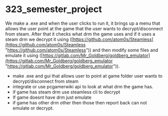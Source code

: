 # 323_semester_project

We make a .exe and when the user clicks to run it, it brings up a menu that allows the user point at the game that the user wants to decrypt/disconnect from steam. After that it checks what drm the game uses and if it uses a steam drm we decrypt it using ([https://github.com/atom0s/Steamless](https://github.com/atom0s/Steamless "https://github.com/atom0s/Steamless")) and then modify some files and emulate it using ([https://gitlab.com/Mr_Goldberg/goldberg_emulator](https://gitlab.com/Mr_Goldberg/goldberg_emulator "https://gitlab.com/Mr_Goldberg/goldberg_emulator")).

- make .exe and gui that allows user to point at game folder user wants to decrypt/disconnect from steam
- integrate or use pcgamerwiki api to look at what drm the game has.
- if game has steam drm use steamless cli to decrypt
- If game doesnt have drm just emulate
- if game has other drm other then those then report back can not emulate or decrypt.
